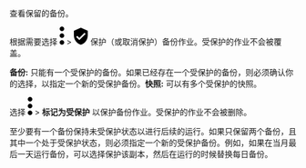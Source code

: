 查看保留的备份。

根据需要选择 ![](../Images/more_vert_kebob-15px.svg) \> ![](../Images/verified_user_protected-15px.svg) 保护（或取消保护）备份作业。受保护的作业不会被覆盖。

**备份:** 只能有一个受保护的备份。如果已经存在一个受保护的备份，则必须确认你的选择，以指定一个新的受保护备份。**快照:** 可以有多个受保护的快照。

选择 ![](../Images/more_vert_kebob-15px.svg) \> **标记为受保护** 以保护备份作业。受保护的作业不会被删除。

至少要有一个备份保持未受保护状态以进行后续的运行。如果只保留两个备份，且其中一个处于受保护状态，则必须指定一个新的受保护备份。例如，如果在当月最后一天运行备份，可以选择保护该副本，然后在运行的时候替换每日备份。
